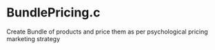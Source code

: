# BundlePricing.c
Create Bundle of products and price them as per psychological pricing marketing strategy
